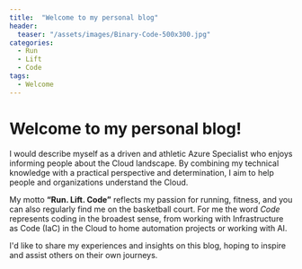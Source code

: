 ```yaml
---
title:  "Welcome to my personal blog"
header:
  teaser: "/assets/images/Binary-Code-500x300.jpg"
categories: 
  - Run
  - Lift
  - Code
tags:
  - Welcome
---
```


# Welcome to my personal blog!

I would describe myself as a driven and athletic Azure Specialist who enjoys informing people about the Cloud landscape. 
By combining my technical knowledge with a practical perspective and determination, I aim to help people and organizations understand the Cloud. 

My motto **“Run. Lift. Code”** reflects my passion for running, fitness, and you can also regularly find me on the basketball court.
For me the word *Code* represents coding in the broadest sense, from working with Infrastructure as Code (IaC) in the Cloud to home automation projects or working with AI.

I'd like to share my experiences and insights on this blog, hoping to inspire and assist others on their own journeys.